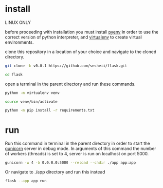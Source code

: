 # install

LINUX ONLY

before proceeding with installation you must install [pyenv](https://github.com/pyenv/pyenv) in order to use the correct version of python interpreter, and [virtualenv](https://virtualenv.pypa.io/en/latest/installation.html) to create virtual environments.

clone this repository in a location of your choice and navigate to the cloned directory.

```bash
git clone -b v0.0.1 https://github.com/sesheii/flask.git
```
```bash
cd flask
```

open a terminal in the parent directory and run these commands.

```bash
python -m virtualenv venv
```

```bash
source venv/bin/activate
```

```bash
python -m pip install -r requirements.txt
```

# run

Run this command in terminal in the parent directory in order to start the [gunicorn](https://gunicorn.org/) server in debug mode. 
In arguments of this command the number of workers (threads) is set to 4, server is run on localhost on port 5000.

```bash
gunicorn -w 4 -b 0.0.0.0:5000 --reload --chdir ./app app:app
```

Or navigate to ./app directory and run this instead

```bash
flask --app app run
```
